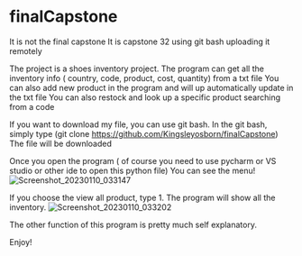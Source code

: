 # finalCapstone

It is not the final capstone
It is capstone 32 using git bash uploading it remotely


The project is a shoes inventory project.
The program can get all the inventory info ( country, code, product, cost, quantity) from a txt file
You can also add new product in the program and will up automatically update in the txt file
You can also restock and look up a specific product searching from a code

If you want to download my file, you can use git bash.
In the git bash, simply type (git clone https://github.com/Kingsleyosborn/finalCapstone)
The file will be downloaded 

Once you open the program ( of course you need to use pycharm or VS studio or other ide to open this python file)
You can see the menu!
![Screenshot_20230110_033147](https://user-images.githubusercontent.com/111707331/211593867-b5d9ec8e-4de3-4058-9bc9-9a53bb777c6e.png)

If you choose the view all product, type 1. The program will show all the inventory.
![Screenshot_20230110_033202](https://user-images.githubusercontent.com/111707331/211593900-1a435eb5-9ca3-445a-acbd-1238399d5d94.png)


The other function of this program is pretty much self explanatory.

Enjoy!
